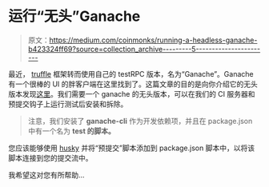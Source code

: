 # 运行“无头”Ganache

> 原文：<https://medium.com/coinmonks/running-a-headless-ganache-b423324ff69?source=collection_archive---------5----------------------->

最近， [truffle](http://truffleframework.com/) 框架转而使用自己的 testRPC 版本，名为“Ganache”。Ganache 有一个很棒的 UI 的胖客户端在这里找到了。这篇文章的目的是向你介绍它的无头版本发现[这里](https://github.com/trufflesuite/ganache-cli)。我们需要一个 ganache 的无头版本，可以在我们的 CI 服务器和预提交钩子上运行测试后安装和拆除。

> 注意，我们安装了 **ganache-cli** 作为开发依赖项，并且在 package.json 中有一个名为 **test 的脚本。**

您应该能够使用 [husky](https://github.com/typicode/husky) 并将“预提交”脚本添加到 package.json 脚本中，以将该脚本连接到您的提交流中。

我希望这对您有所帮助…